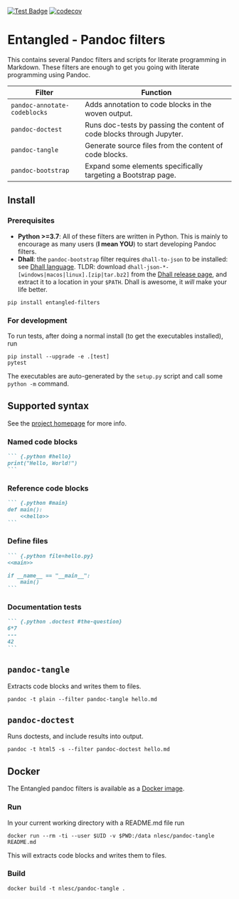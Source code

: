 [![Test Badge](https://github.com/entangled/filters/workflows/Tests/badge.svg)](https://github.com/entangled/filters/actions?query=workflow%3ATests)
[![codecov](https://codecov.io/gh/entangled/filters/branch/master/graph/badge.svg)](https://codecov.io/gh/entangled/filters)

# Entangled - Pandoc filters

This contains several Pandoc filters and scripts for literate programming in Markdown. These filters are enough to get you going with literate programming using Pandoc.

| Filter                     | Function                                         |
|----------------------------|--------------------------------------------------|
|`pandoc-annotate-codeblocks`| Adds annotation to code blocks in the woven output. |
|`pandoc-doctest`            | Runs doc-tests by passing the content of code blocks through Jupyter. |
|`pandoc-tangle`             | Generate source files from the content of code blocks. |
|`pandoc-bootstrap`          | Expand some elements specifically targeting a Bootstrap page. |

## Install

### Prerequisites

- **Python >=3.7**: All of these filters are written in Python. This is mainly to encourage as many users (**I mean YOU**) to start developing Pandoc filters.
- **Dhall**: the `pandoc-bootstrap` filter requires `dhall-to-json` to be installed: see [Dhall language](https://dhall-lang.org/).
  TLDR: download `dhall-json-*-[windows|macos|linux].[zip|tar.bz2]` from the [Dhall release page](https://github.com/dhall-lang/dhall-haskell/releases), and extract it to a location in your `$PATH`. Dhall is awesome, it *will* make your life better.

```shell
pip install entangled-filters
```

### For development

To run tests, after doing a normal install (to get the executables installed), run

```shell
pip install --upgrade -e .[test]
pytest
```

The executables are auto-generated by the `setup.py` script and call some `python -m` command.

## Supported syntax

See the [project homepage](https://entangled.github.io) for more info.

### Named code blocks

~~~markdown
``` {.python #hello}
print("Hello, World!")
```
~~~

### Reference code blocks

~~~markdown
``` {.python #main}
def main():
    <<hello>>
```
~~~

### Define files

~~~markdown
``` {.python file=hello.py}
<<main>>

if __name__ == "__main__":
    main()
```
~~~

### Documentation tests

~~~markdown
``` {.python .doctest #the-question}
6*7
---
42
```
~~~

## `pandoc-tangle`

Extracts code blocks and writes them to files.

```shell
pandoc -t plain --filter pandoc-tangle hello.md
```

## `pandoc-doctest`

Runs doctests, and include results into output.

```shell
pandoc -t html5 -s --filter pandoc-doctest hello.md
```

## Docker

The Entangled pandoc filters is available as a [Docker image](https://hub.docker.com/repository/docker/nlesc/pandoc-tangle).

### Run

In your current working directory with a README.md file run 

```
docker run --rm -ti --user $UID -v $PWD:/data nlesc/pandoc-tangle README.md
```

This will extracts code blocks and writes them to files.

### Build

```shell
docker build -t nlesc/pandoc-tangle .
```
